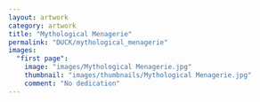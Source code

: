 ```yaml
---
layout: artwork
category: artwork
title: "Mythological Menagerie"
permalink: "DUCK/mythological_menagerie"
images:
  "first page":
    image: "images/Mythological Menagerie.jpg"
    thumbnail: "images/thumbnails/Mythological Menagerie.jpg"
    comment: "No dedication"
---
```

